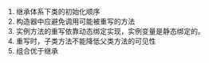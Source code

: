 1. 继承体系下类的初始化顺序
2. 构造器中应避免调用可能被重写的方法
3. 实例方法的重写依靠动态绑定实现，实例变量是静态绑定的。
4. 重写时，子类方法不能降低父类方法的可见性 
5. 组合优于继承